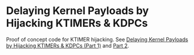 # Delaying Kernel Payloads by Hijacking KTIMERs &amp; KDPCs
Proof of concept code for KTIMER hijacking.
See [Delaying Kernel Payloads by Hijacking KTIMERs &amp; KDPCs (Part 1)](https://gerr.re/posts/ktimer-hijack-pt1/) and [Part 2](https://gerr.re/posts/ktimer-hijack-pt2/).
